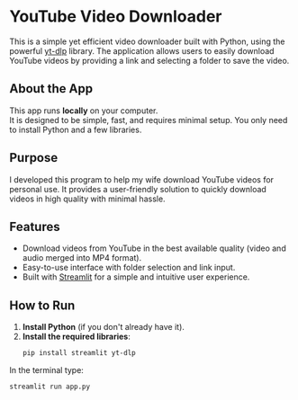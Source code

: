 # YouTube Video Downloader

This is a simple yet efficient video downloader built with Python, using the powerful [yt-dlp](https://github.com/yt-dlp/yt-dlp) library. The application allows users to easily download YouTube videos by providing a link and selecting a folder to save the video.

## About the App

This app runs **locally** on your computer.  
It is designed to be simple, fast, and requires minimal setup. You only need to install Python and a few libraries.

## Purpose

I developed this program to help my wife download YouTube videos for personal use. It provides a user-friendly solution to quickly download videos in high quality with minimal hassle.

## Features

- Download videos from YouTube in the best available quality (video and audio merged into MP4 format).
- Easy-to-use interface with folder selection and link input.
- Built with [Streamlit](https://streamlit.io/) for a simple and intuitive user experience.

## How to Run

1. **Install Python** (if you don't already have it).
2. **Install the required libraries**:
   ```bash
   pip install streamlit yt-dlp
   
In the terminal type:

```bash
streamlit run app.py
